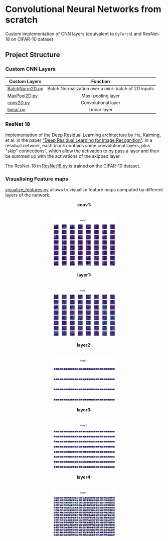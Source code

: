 # Convolutional Neural Networks from scratch
Custom implementation of CNN layers (equivalent to ```PyTorch```) and ResNet-18 on CIFAR-10 dataset

## Project Structure 
### Custom CNN Layers

| Custom Layers          | Function          | 
| ------------- |:-------------:| 
| [BatchNorm2D.py](https://github.com/Nasmasim/modular-CNNs/blob/main/custom_cnn_layers/BatchNorm2D.py)| Batch Normalization over a mini-batch of 2D inputs |
| [MaxPool2D.py](https://github.com/Nasmasim/modular-CNNs/blob/main/custom_cnn_layers/MaxPool2D.py)      | Max-pooling layer      |
| [conv2D.py](https://github.com/Nasmasim/modular-CNNs/blob/main/custom_cnn_layers/conv2D.py) | Convolutional layer      |
| [linear.py](https://github.com/Nasmasim/modular-CNNs/blob/main/custom_cnn_layers/linear.py) | Linear layer |

### ResNet 18 
Implementation of the Deep Residual Learning architecture by He, Kaiming, et al. in the paper ["Deep Residual Learning for Image Recognition"](https://openaccess.thecvf.com/content_cvpr_2016/papers/He_Deep_Residual_Learning_CVPR_2016_paper.pdf). In a residual network, each block contains some convolutional layers, plus "skip" connections", which allow the activation to by pass a layer and then be summed up with the activations of the skipped layer. 

The ResNet-18 in [ResNet18.py](https://github.com/Nasmasim/modular-CNNs/blob/main/ResNet18.py) is trained on the CIFAR-10 dataset. 

### Visualising Feature maps 
[visualize_features.py](https://github.com/Nasmasim/modular-CNNs/blob/main/visualize_features.py) allows to visualise feature maps computed by different layers of the network. 
<p align="center">
  <b>conv1:</b><br>
  <br><br>
<img src="https://github.com/Nasmasim/modular-CNNs/blob/main/figures/feature1.png" width="40%">
</p>
<p align="center">
  <b>layer1:</b><br>
  <br><br>
<img src="https://github.com/Nasmasim/modular-CNNs/blob/main/figures/feature2.png" width="40%">
</p>
<p align="center">
  <b>layer2:</b><br>
  <br><br>
<img src="https://github.com/Nasmasim/modular-CNNs/blob/main/figures/feature3.png" width="40%">
</p>
<p align="center">
  <b>layer3:</b><br>
  <br><br>
<img src="https://github.com/Nasmasim/modular-CNNs/blob/main/figures/feature4.png" width="40%">
</p>
<p align="center">
  <b>layer4:</b><br>
  <br><br>
<img src="https://github.com/Nasmasim/modular-CNNs/blob/main/figures/feature5.png" width="40%">
</p>



